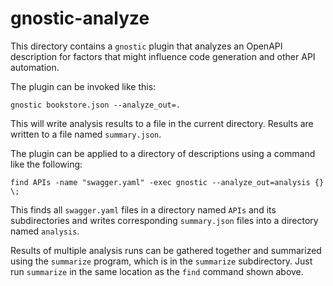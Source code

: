 # gnostic-analyze

This directory contains a `gnostic` plugin that analyzes an OpenAPI description for factors
that might influence code generation and other API automation.

The plugin can be invoked like this:

	gnostic bookstore.json --analyze_out=.

This will write analysis results to a file in the current directory.
Results are written to a file named `summary.json`.

The plugin can be applied to a directory of descriptions using a command 
like the following:

	find APIs -name "swagger.yaml" -exec gnostic --analyze_out=analysis {} \; 

This finds all `swagger.yaml` files in a directory named `APIs` and its subdirectories
and writes corresponding `summary.json` files into a directory named `analysis`.

Results of multiple analysis runs can be gathered together and summarized
using the `summarize` program, which is in the `summarize` subdirectory.
Just run `summarize` in the same location as the `find` command shown above.
